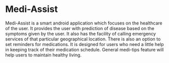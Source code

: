 # Medi-Assist

Medi-Assist is a smart android application which focuses on the healthcare of the user. It provides the user with prediction of disease based on the symptoms given by the user. It also has the facility of calling emergency services of that particular geographical location. There is also an option to set reminders for medications. It is designed for users who need a little help in keeping track of their medication schedule. General medi-tips feature will help users to maintain healthy living.
